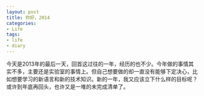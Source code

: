 ```yaml
---
layout: post
title: 你好，2014
categories:
- Life
tags:
- life
- diary
---
```


今天是2013年的最后一天，回首这过往的一年，经历的也不少。今年做的事情其实不多，主要还是实验室的事情上。但自己想要做的却一直没有能够下定决心，比如想要学习的新语言和新的技术知识。新的一年，我又应该立下什么样的目标呢？或许到年底再回头，也许又是一堆的未完成清单了。
